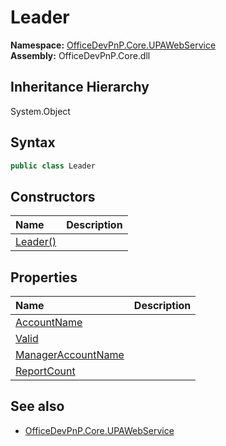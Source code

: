# Leader
  

**Namespace:** [OfficeDevPnP.Core.UPAWebService](OfficeDevPnP.Core.UPAWebService.md)  
**Assembly:** OfficeDevPnP.Core.dll  
## Inheritance Hierarchy
System.Object  
## Syntax
```C#
public class Leader
```
## Constructors
|**Name**|**Description**|
|:-----|:-----|
| [Leader()](OfficeDevPnP.Core.UPAWebService.Leader.ctor1.md) | 
## Properties
|**Name**|**Description**|
|:-----|:-----|
| [AccountName](OfficeDevPnP.Core.UPAWebService.Leader.AccountName.md) | 
| [Valid](OfficeDevPnP.Core.UPAWebService.Leader.Valid.md) | 
| [ManagerAccountName](OfficeDevPnP.Core.UPAWebService.Leader.ManagerAccountName.md) | 
| [ReportCount](OfficeDevPnP.Core.UPAWebService.Leader.ReportCount.md) | 
## See also
- [OfficeDevPnP.Core.UPAWebService](OfficeDevPnP.Core.UPAWebService.md)
